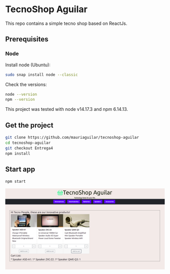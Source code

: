 # TecnoShop Aguilar

This repo contains a simple tecno shop based on ReactJs.
## Prerequisites

### Node
Install node (Ubuntu):
```bash
sudo snap install node --classic
```
Check the versions:
```bash
node --version
npm --version
```
This project was tested with node v14.17.3 and npm 6.14.13.

## Get the project

```bash
git clone https://github.com/mauriaguilar/tecnoshop-aguilar
cd tecnoshop-aguilar
git checkout Entrega4
npm install
```

## Start app

```bash
npm start
```
![capture.png](capture.png)
